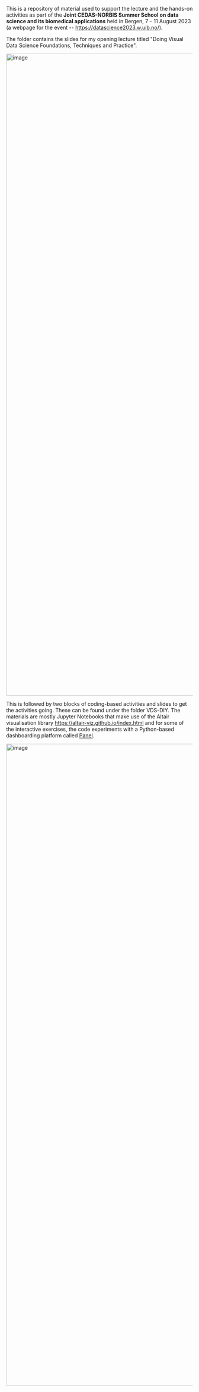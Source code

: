 This is a repository of material used to support the lecture and the hands-on activities as part of the **Joint CEDAS-NORBIS Summer School on data science and its biomedical applications** held in Bergen, 7 – 11 August 2023 (a webpage for the event -- https://datascience2023.w.uib.no/).

The folder contains the slides for my opening lecture titled "Doing Visual Data Science Foundations, Techniques and Practice". 

<img width="1727" alt="image" src="https://github.com/user-attachments/assets/ea3f62b8-efef-47d3-b8c8-afbb86a5698f">

This is followed by two blocks of coding-based activities and slides to get the activities going. These can be found under the folder VDS-DIY. The materials are mostly Jupyter Notebooks that make use of the Altair visualisation library https://altair-viz.github.io/index.html and for some of the interactive exercises, the code experiments with a Python-based dashboarding platform called [Panel](https://panel.holoviz.org/index.html). 

<img width="1727" alt="image" src="https://github.com/user-attachments/assets/68b0d27c-9b37-4a15-901e-353d5711cb62">

